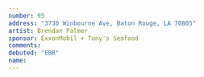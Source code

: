 ```yaml
---
number: 95
address: "3730 Winbourne Ave, Baton Rouge, LA 70805"
artist: Brendan Palmer
sponsor: ExxonMobil + Tony's Seafood
comments: 
debuted: "EBR"
name: 
---
```

